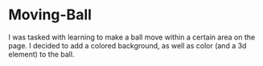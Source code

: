# Moving-Ball

I was tasked with learning to make a ball move within a certain area on the page. I decided to add a colored background, as well as color (and a 3d element) to the ball. 
